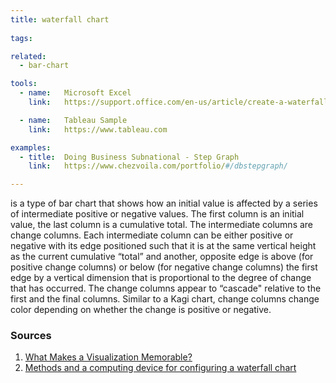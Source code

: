 ```yaml
---
title: waterfall chart
  
tags:

related:
  - bar-chart

tools:
  - name:   Microsoft Excel
    link:   https://support.office.com/en-us/article/create-a-waterfall-chart-8de1ece4-ff21-4d37-acd7-546f5527f185

  - name:   Tableau Sample
    link:   https://www.tableau.com

examples:
  - title:  Doing Business Subnational - Step Graph
    link:   https://www.chezvoila.com/portfolio/#/dbstepgraph/

---
```


is a type of bar chart that shows how an initial value is affected by a series of intermediate positive or negative values. The first column is an initial value, the last column is a cumulative total. The intermediate columns are change columns. Each intermediate column can be either positive or negative with its edge positioned such that it is at the same vertical height as the current cumulative “total” and another, opposite edge is above (for positive change columns) or below (for negative change columns) the first edge by a vertical dimension that is proportional to the degree of change that has occurred. The change columns appear to “cascade" relative to the first and the final columns. Similar to a Kagi chart, change columns change color depending on whether the change is positive or negative.

<!--more-->

### Sources
1. [What Makes a Visualization Memorable?](http://cvcl.mit.edu/papers/Borkin_etal_MemorableVisualization_TVCG2013.pdf)
2. [Methods and a computing device for configuring a waterfall chart](https://patents.google.com/patent/US9122668B1/en)
